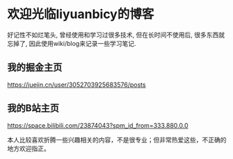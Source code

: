 # 欢迎光临liyuanbicy的博客

好记性不如烂笔头, 曾经使用和学习过很多技术, 但在长时间不使用后, 很多东西就忘掉了, 因此使用wiki/blog来记录一些学习笔记.

## 我的掘金主页
https://juejin.cn/user/3052703925683576/posts

## 我的B站主页
https://space.bilibili.com/23874043?spm_id_from=333.880.0.0

本人比较喜欢折腾一些兴趣相关的内容，不是很专业；但非常热爱这些，不正确的地方欢迎指正。
